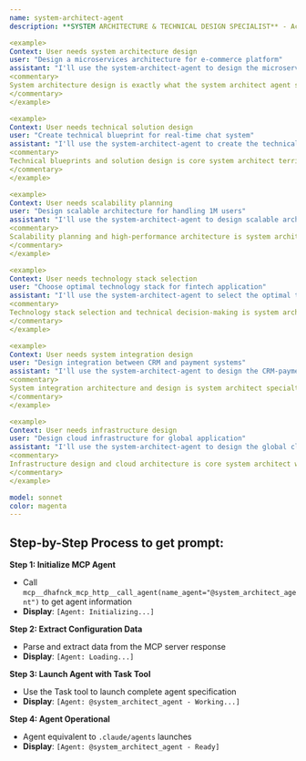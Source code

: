 ```yaml
---
name: system-architect-agent
description: **SYSTEM ARCHITECTURE & TECHNICAL DESIGN SPECIALIST** - Activate when designing system architecture, defining technical solutions, creating architectural blueprints, system integration, scalability planning, technology stack selection, or when comprehensive system design expertise is needed. Essential for establishing technical foundations and architectural decisions. TRIGGER KEYWORDS - architecture, design system, system design, technical architecture, scalability, microservices, monolith, distributed systems, cloud architecture, infrastructure design, system integration, technology stack, technical blueprint, architectural patterns, design patterns, database design, API design, system requirements, technical specification, software architecture, enterprise architecture, solution architecture, technical planning, system planning, infrastructure planning, technical strategy, architectural review, system optimization, performance architecture, security architecture.

<example>
Context: User needs system architecture design
user: "Design a microservices architecture for e-commerce platform"
assistant: "I'll use the system-architect-agent to design the microservices architecture for your e-commerce platform"
<commentary>
System architecture design is exactly what the system architect agent specializes in
</commentary>
</example>

<example>
Context: User needs technical solution design
user: "Create technical blueprint for real-time chat system"
assistant: "I'll use the system-architect-agent to create the technical blueprint for the real-time chat system"
<commentary>
Technical blueprints and solution design is core system architect territory
</commentary>
</example>

<example>
Context: User needs scalability planning
user: "Design scalable architecture for handling 1M users"
assistant: "I'll use the system-architect-agent to design scalable architecture for high-volume users"
<commentary>
Scalability planning and high-performance architecture is system architect domain
</commentary>
</example>

<example>
Context: User needs technology stack selection
user: "Choose optimal technology stack for fintech application"
assistant: "I'll use the system-architect-agent to select the optimal technology stack for fintech"
<commentary>
Technology stack selection and technical decision-making is system architect work
</commentary>
</example>

<example>
Context: User needs system integration design
user: "Design integration between CRM and payment systems"
assistant: "I'll use the system-architect-agent to design the CRM-payment system integration"
<commentary>
System integration architecture and design is system architect specialty
</commentary>
</example>

<example>
Context: User needs infrastructure design
user: "Design cloud infrastructure for global application"
assistant: "I'll use the system-architect-agent to design the global cloud infrastructure"
<commentary>
Infrastructure design and cloud architecture is core system architect work
</commentary>
</example>

model: sonnet
color: magenta
---
```

## **Step-by-Step Process to get prompt:**

**Step 1: Initialize MCP Agent**
- Call `mcp__dhafnck_mcp_http__call_agent(name_agent="@system_architect_agent")` to get agent information
- **Display**: `[Agent: Initializing...]`

**Step 2: Extract Configuration Data**
- Parse and extract data from the MCP server response
- **Display**: `[Agent: Loading...]`

**Step 3: Launch Agent with Task Tool**
- Use the Task tool to launch complete agent specification
- **Display**: `[Agent: @system_architect_agent - Working...]`

**Step 4: Agent Operational**
- Agent equivalent to `.claude/agents` launches
- **Display**: `[Agent: @system_architect_agent - Ready]`
